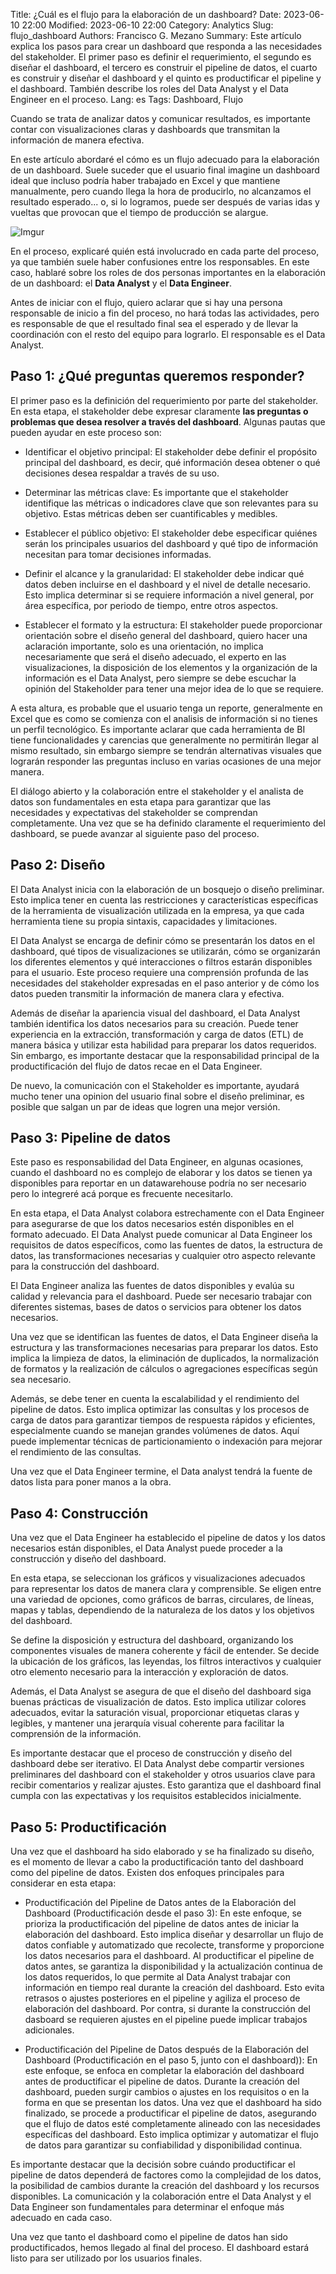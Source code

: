 Title: ¿Cuál es el flujo para la elaboración de un dashboard?
Date: 2023-06-10 22:00
Modified: 2023-06-10 22:00
Category: Analytics
Slug: flujo_dashboard
Authors: Francisco G. Mezano
Summary: Este artículo explica los pasos para crear un dashboard que responda a las necesidades del stakeholder. El primer paso es definir el requerimiento, el segundo es diseñar el dashboard, el tercero es construir el pipeline de datos, el cuarto es construir y diseñar el dashboard y el quinto es productificar el pipeline y el dashboard. También describe los roles del Data Analyst y el Data Engineer en el proceso.
Lang: es
Tags: Dashboard, Flujo


Cuando se trata de analizar datos y comunicar resultados, es importante contar con visualizaciones claras y 
dashboards que transmitan la información de manera efectiva.

En este artículo abordaré el cómo es un flujo adecuado para la elaboración de un dashboard. Suele suceder que
el usuario final imagine un dashboard ideal que incluso podría haber trabajado en Excel y que mantiene
manualmente, pero cuando llega la hora de producirlo, no alcanzamos el resultado esperado... o, si lo logramos,
puede ser después de varias idas y vueltas que provocan que el tiempo de producción se alargue.

![Imgur](https://i.imgur.com/0kkY7ey.jpg)

En el proceso, explicaré quién está involucrado en cada parte del proceso, ya que también suele haber
confusiones entre los responsables. En este caso, hablaré sobre los roles de dos personas importantes en la
elaboración de un dashboard: el **Data Analyst** y el **Data Engineer**.

Antes de iniciar con el flujo, quiero aclarar que si hay una persona responsable de inicio a fin del 
proceso, no hará todas las actividades, pero es responsable de que el resultado final sea el esperado 
y de llevar la coordinación con el resto del equipo para lograrlo. El responsable es el Data Analyst.


## Paso 1: ¿Qué preguntas queremos responder?

El primer paso es la definición del requerimiento por parte del stakeholder. En esta etapa, el stakeholder 
debe expresar claramente **las preguntas o problemas que desea resolver a través del dashboard**. Algunas 
pautas que pueden ayudar en este proceso son:

* Identificar el objetivo principal: El stakeholder debe definir el propósito principal del dashboard, es decir, 
qué información desea obtener o qué decisiones desea respaldar a través de su uso.

* Determinar las métricas clave: Es importante que el stakeholder identifique las métricas o indicadores clave que 
son relevantes para su objetivo. Estas métricas deben ser cuantificables y medibles.

* Establecer el público objetivo: El stakeholder debe especificar quiénes serán los principales usuarios del dashboard 
y qué tipo de información necesitan para tomar decisiones informadas.

* Definir el alcance y la granularidad: El stakeholder debe indicar qué datos deben incluirse en el dashboard y 
el nivel de detalle necesario. Esto implica determinar si se requiere información a nivel general, por área específica, 
por periodo de tiempo, entre otros aspectos.

* Establecer el formato y la estructura: El stakeholder puede proporcionar orientación sobre el diseño general del dashboard, 
quiero hacer una aclaración importante, solo es una orientación, no implica necesariamente que será el diseño
adecuado, el experto en las visualizaciones, la disposición de los elementos y la organización de la información
es el Data Analyst, pero siempre se debe escuchar la opinión del Stakeholder para tener una mejor idea de lo que se requiere. 

A esta altura, es probable que el usuario tenga un reporte, generalmente en Excel que es como se comienza 
con el analisis de información si no tienes un perfil tecnológico. Es importante aclarar que cada herramienta de 
BI tiene funcionalidades y carencias que generalmente no permitirán llegar al mismo resultado, sin embargo
siempre se tendrán alternativas visuales que lograrán responder las preguntas incluso en varias ocasiones de
una mejor manera.

El diálogo abierto y la colaboración entre el stakeholder y el analista de datos son fundamentales en esta etapa para garantizar 
que las necesidades y expectativas del stakeholder se comprendan completamente. Una vez que se ha definido 
claramente el requerimiento del dashboard, se puede avanzar al siguiente paso del proceso.

## Paso 2: Diseño

El Data Analyst inicia con la elaboración de un bosquejo o diseño preliminar. Esto implica tener en cuenta las 
restricciones y características específicas de la herramienta de visualización utilizada en la empresa, 
ya que cada herramienta tiene su propia sintaxis, capacidades y limitaciones.

El Data Analyst se encarga de definir cómo se presentarán los datos en el dashboard, qué tipos de visualizaciones 
se utilizarán, cómo se organizarán los diferentes elementos y qué interacciones o filtros estarán disponibles 
para el usuario. Este proceso requiere una comprensión profunda de las necesidades del stakeholder expresadas en 
el paso anterior y de cómo los datos pueden transmitir la información de manera clara y efectiva.

Además de diseñar la apariencia visual del dashboard, el Data Analyst también identifica los datos necesarios 
para su creación. Puede tener experiencia en la extracción, transformación y carga de datos (ETL) de manera básica 
y utilizar esta habilidad para preparar los datos requeridos. Sin embargo, es importante destacar que la 
responsabilidad principal de la productificación del flujo de datos recae en el Data Engineer.

De nuevo, la comunicación con el Stakeholder es importante, ayudará mucho tener una opinion del usuario final
sobre el diseño preliminar, es posible que salgan un par de ideas que logren una mejor versión.

## Paso 3: Pipeline de datos

Este paso es responsabilidad del Data Engineer, en algunas ocasiones, cuando el dashboard no es complejo
de elaborar y los datos se tienen ya disponibles para reportar en un datawarehouse podría no ser necesario 
pero lo integreré acá porque es frecuente necesitarlo.

En esta etapa, el Data Analyst colabora estrechamente con el Data Engineer para asegurarse de que los datos 
necesarios estén disponibles en el formato adecuado. El Data Analyst puede comunicar al Data Engineer 
los requisitos de datos específicos, como las fuentes de datos, la estructura de datos, las transformaciones 
necesarias y cualquier otro aspecto relevante para la construcción del dashboard.

El Data Engineer analiza las fuentes de datos disponibles y evalúa su calidad y relevancia para el dashboard. 
Puede ser necesario trabajar con diferentes sistemas, bases de datos o servicios para obtener los datos necesarios.

Una vez que se identifican las fuentes de datos, el Data Engineer diseña la estructura y las transformaciones 
necesarias para preparar los datos. Esto implica la limpieza de datos, la eliminación de duplicados, 
la normalización de formatos y la realización de cálculos o agregaciones específicas según sea necesario.

Además, se debe tener en cuenta la escalabilidad y el rendimiento del pipeline de datos. Esto implica optimizar 
las consultas y los procesos de carga de datos para garantizar tiempos de respuesta rápidos y eficientes, 
especialmente cuando se manejan grandes volúmenes de datos. Aquí puede implementar técnicas de particionamiento 
o indexación para mejorar el rendimiento de las consultas.

Una vez que el Data Engineer termine, el Data analyst tendrá la fuente de datos lista para poner manos a la obra.

## Paso 4: Construcción

Una vez que el Data Engineer ha establecido el pipeline de datos y los datos necesarios están disponibles, 
el Data Analyst puede proceder a la construcción y diseño del dashboard. 

En esta etapa, se seleccionan los gráficos y visualizaciones adecuados para representar los datos de manera 
clara y comprensible. Se eligen entre una variedad de opciones, como gráficos de barras, circulares, de líneas, 
mapas y tablas, dependiendo de la naturaleza de los datos y los objetivos del dashboard.

Se define la disposición y estructura del dashboard, organizando los componentes visuales de manera coherente 
y fácil de entender. Se decide la ubicación de los gráficos, las leyendas, los filtros interactivos y cualquier 
otro elemento necesario para la interacción y exploración de datos.

Además, el Data Analyst se asegura de que el diseño del dashboard siga buenas prácticas de visualización de datos. 
Esto implica utilizar colores adecuados, evitar la saturación visual, proporcionar etiquetas claras y legibles, 
y mantener una jerarquía visual coherente para facilitar la comprensión de la información.

Es importante destacar que el proceso de construcción y diseño del dashboard debe ser iterativo.
El Data Analyst debe compartir versiones preliminares del dashboard con el stakeholder y otros usuarios 
clave para recibir comentarios y realizar ajustes. Esto garantiza que el dashboard final cumpla con las expectativas 
y los requisitos establecidos inicialmente.

## Paso 5: Productificación

Una vez que el dashboard ha sido elaborado y se ha finalizado su diseño, es el momento de llevar a cabo la
productificación tanto del dashboard como del pipeline de datos. Existen dos enfoques principales para considerar en esta etapa:

* Productificación del Pipeline de Datos antes de la Elaboración del Dashboard (Productificación desde el paso 3):
En este enfoque, se prioriza la productificación del pipeline de datos antes de iniciar la elaboración del dashboard. 
Esto implica diseñar y desarrollar un flujo de datos confiable y automatizado que recolecte, transforme y proporcione 
los datos necesarios para el dashboard. Al productificar el pipeline de datos antes, se garantiza la disponibilidad 
y la actualización continua de los datos requeridos, lo que permite al Data Analyst trabajar con información en 
tiempo real durante la creación del dashboard. Esto evita retrasos o ajustes posteriores en el pipeline y agiliza 
el proceso de elaboración del dashboard. Por contra, si durante la construcción del dasboard se requieren ajustes en el 
pipeline puede implicar trabajos adicionales.

* Productificación del Pipeline de Datos después de la Elaboración del Dashboard (Productificación en el paso 5, junto con el dashboard)):
En este enfoque, se enfoca en completar la elaboración del dashboard antes de productificar el pipeline de datos. 
Durante la creación del dashboard, pueden surgir cambios o ajustes en los requisitos o en la forma en que se presentan 
los datos. Una vez que el dashboard ha sido finalizado, se procede a productificar el pipeline de datos, 
asegurando que el flujo de datos esté completamente alineado con las necesidades específicas del dashboard. 
Esto implica optimizar y automatizar el flujo de datos para garantizar su confiabilidad y disponibilidad continua.

Es importante destacar que la decisión sobre cuándo productificar el pipeline de datos dependerá de factores como 
la complejidad de los datos, la posibilidad de cambios durante la creación del dashboard y los recursos disponibles. 
La comunicación y la colaboración entre el Data Analyst y el Data Engineer son fundamentales para determinar el enfoque 
más adecuado en cada caso.

Una vez que tanto el dashboard como el pipeline de datos han sido productificados, hemos llegado al final del proceso. 
El dashboard estará listo para ser utilizado por los usuarios finales.





